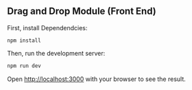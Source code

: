 ## Drag and Drop Module (Front End)

First, install Dependendcies:

```
npm install
```

Then, run the development server:

```bash
npm run dev
```

Open [http://localhost:3000](http://localhost:3000) with your browser to see the result.
